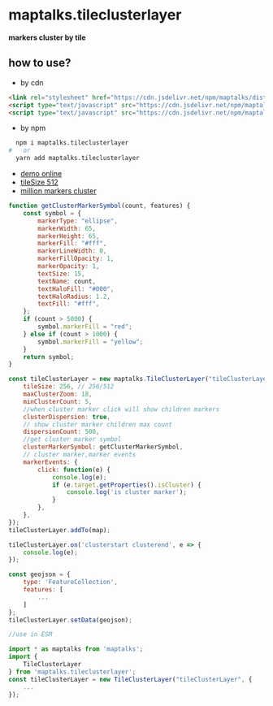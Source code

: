 # maptalks.tileclusterlayer

**markers cluster by tile**

## how to use?

* by cdn

```html
<link rel="stylesheet" href="https://cdn.jsdelivr.net/npm/maptalks/dist/maptalks.css" />
<script type="text/javascript" src="https://cdn.jsdelivr.net/npm/maptalks/dist/maptalks.min.js"></script>
<script type="text/javascript" src="https://cdn.jsdelivr.net/npm/maptalks.tileclusterlayer@latest/dist/maptalks.tileclusterlayer.min.js"></script>
```

* by npm

```sh
  npm i maptalks.tileclusterlayer
#   or
  yarn add maptalks.tileclusterlayer
```

* [demo online](https://deyihu.github.io/maptalks.tileclusterlayer/test/index.html)
* [tileSize 512](https://deyihu.github.io/maptalks.tileclusterlayer/test/beijing-tilesize-512.html)
* [million markers cluster](https://deyihu.github.io/maptalks.tileclusterlayer/test/perf.html)

```js
function getClusterMarkerSymbol(count, features) {
    const symbol = {
        markerType: "ellipse",
        markerWidth: 65,
        markerHeight: 65,
        markerFill: "#fff",
        markerLineWidth: 0,
        markerFillOpacity: 1,
        markerOpacity: 1,
        textSize: 15,
        textName: count,
        textHaloFill: "#000",
        textHaloRadius: 1.2,
        textFill: "#fff",
    };
    if (count > 5000) {
        symbol.markerFill = "red";
    } else if (count > 1000) {
        symbol.markerFill = "yellow";
    }
    return symbol;
}

const tileClusterLayer = new maptalks.TileClusterLayer("tileClusterLayer", {
    tileSize: 256, // 256/512
    maxClusterZoom: 18,
    minClusterCount: 5,
    //when cluster marker click will show children markers
    clusterDispersion: true,
    // show cluster marker children max count
    dispersionCount: 500,
    //get cluster marker symbol
    clusterMarkerSymbol: getClusterMarkerSymbol,
    // cluster marker,marker events
    markerEvents: {
        click: function(e) {
            console.log(e);
            if (e.target.getProperties().isCluster) {
                console.log('is cluster marker');
            }
        },
    },
});
tileClusterLayer.addTo(map);

tileClusterLayer.on('clusterstart clusterend', e => {
    console.log(e);
});

const geojson = {
    type: 'FeatureCollection',
    features: [
        ...
    ]
};
tileClusterLayer.setData(geojson);

//use in ESM

import * as maptalks from 'maptalks';
import {
    TileClusterLayer
} from 'maptalks.tileclusterlayer';
const tileClusterLayer = new TileClusterLayer("tileClusterLayer", {
    ...
});
```
